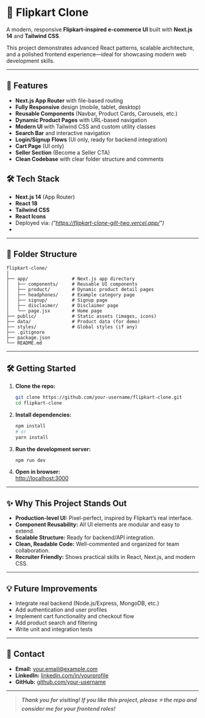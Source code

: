 # 🛒 Flipkart Clone


A modern, responsive **Flipkart-inspired e-commerce UI** built with **Next.js 14** and **Tailwind CSS**.

This project demonstrates advanced React patterns, scalable architecture, and a polished frontend experience—ideal for showcasing modern web development skills.


---

## 🚀 Features

- **Next.js App Router** with file-based routing
- **Fully Responsive** design (mobile, tablet, desktop)
- **Reusable Components** (Navbar, Product Cards, Carousels, etc.)
- **Dynamic Product Pages** with URL-based navigation
- **Modern UI** with Tailwind CSS and custom utility classes
- **Search Bar** and interactive navigation
- **Login/Signup Flows** (UI only, ready for backend integration)
- **Cart Page** (UI only)
- **Seller Section** (Become a Seller CTA)
- **Clean Codebase** with clear folder structure and comments


## 🛠️ Tech Stack

- **Next.js 14** (App Router)
- **React 18**
- **Tailwind CSS**
- **React Icons**
- Deployed via: *("https://flipkart-clone-gilt-two.vercel.app/")*
- 
---

## 📂 Folder Structure

```
flipkart-clone/
│
├── app/                # Next.js app directory
│   ├── components/     # Reusable UI components
│   ├── product/        # Dynamic product detail pages
│   ├── headphones/     # Example category page
│   ├── signup/         # Signup page
│   ├── disclaimer/     # Disclaimer page
│   └── page.jsx        # Home page
├── public/             # Static assets (images, icons)
├── data/               # Product data (for demo)
├── styles/             # Global styles (if any)
├── .gitignore
├── package.json
└── README.md
```

---

## 🛠️ Getting Started

1. **Clone the repo:**
   ```sh
   git clone https://github.com/your-username/flipkart-clone.git
   cd flipkart-clone
   ```

2. **Install dependencies:**
   ```sh
   npm install
   # or
   yarn install
   ```

3. **Run the development server:**
   ```sh
   npm run dev
   ```

4. **Open in browser:**  
   [http://localhost:3000](http://localhost:3000)

---

## ✨ Why This Project Stands Out

- **Production-level UI:** Pixel-perfect, inspired by Flipkart’s real interface.
- **Component Reusability:** All UI elements are modular and easy to extend.
- **Scalable Structure:** Ready for backend/API integration.
- **Clean, Readable Code:** Well-commented and organized for team collaboration.
- **Recruiter Friendly:** Shows practical skills in React, Next.js, and modern CSS.

---

## 💡 Future Improvements

- Integrate real backend (Node.js/Express, MongoDB, etc.)
- Add authentication and user profiles
- Implement cart functionality and checkout flow
- Add product search and filtering
- Write unit and integration tests

---

## 📧 Contact

- **Email:** your.email@example.com
- **LinkedIn:** [linkedin.com/in/yourprofile](https://linkedin.com/in/yourprofile)
- **GitHub:** [github.com/your-username](https://github.com/your-username)

---

> **_Thank you for visiting! If you like this project, please ⭐️ the repo and consider me for your frontend roles!_**
